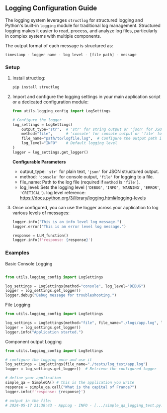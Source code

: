 ## **Logging Configuration Guide**

The logging system leverages `structlog` for structured logging and Python's built-in `logging` module for traditional log management. Structured logging makes it easier to read, process, and analyze log files, particularly in complex systems with multiple components.

The output format of each message is structured as:

`timestamp - logger name - log level - [file path] - message`

### Setup

1. Install structlog:
    
    ```python
    pip install structlog
    ```
    
2. Import and configure the logging settings in your main application script or a dedicated configuration module:
    
    ```python
    from utils.logging_config import LogSettings
    
    # Configure the logger
    log_settings = LogSettings(
        output_type="str",  # 'str' for string output or 'json' for JSON output
        method="file",      # 'console' for console output or 'file' for file logging
        file_name="path/to/logfile.log",  # Configure the output path if method is 'file'
        log_level="INFO"    # Default logging level
    )
    logger = log_settings.get_logger()
    ```
    
    **Configurable Parameters**
    
    - output_type: `'str'` for plain text, `'json'` for JSON structured output.
    - method: `'console'` for console output, `'file'` for logging to a file.
    - file_name: Path to the log file (required if `method` is `'file'`).
    - log_level: Sets the logging level (`'DEBUG'`, `'INFO'`, `'WARNING'`, `'ERROR'`, `'CRITICAL'`). log level reference: https://docs.python.org/3/library/logging.html#logging-levels
3. Once configured, you can use the logger across your application to log various levels of messages:
    
    ```python
    logger.info("This is an info level log message.")
    logger.error("This is an error level log message.")
    
    response = LLM_function()
    logger.info(f'response: {response}')
    ```
    

### **Examples**

Basic Console Logging

```python

from utils.logging_config import LogSettings

log_settings = LogSettings(method="console", log_level="DEBUG")
logger = log_settings.get_logger()
logger.debug("Debug message for troubleshooting.")
```

File Logging

```python
from utils.logging_config import LogSettings

log_settings = LogSettings(method="file", file_name="./logs/app.log", log_level="INFO")
logger = log_settings.get_logger()
logger.info("Application started.")
```

Component output Logging

```python
from utils.logging_config import LogSettings

# configure the logging once and use it
log_settings = LogSettings(file_name="./tests/log_test/app.log")
logger = log_settings.get_logger()  # Retrieve the configured logger

# define your application
simple_qa = SimpleQA() # this is the application you write
response = simple_qa.call("What is the capital of France?")
logger.info(f'response: {response}')

# output in the file: 
# 2024-05-17 21:38:43 - AppLog - INFO - [.../simple_qa_logging_test.py:38] - response: The capital of France is Paris.
```